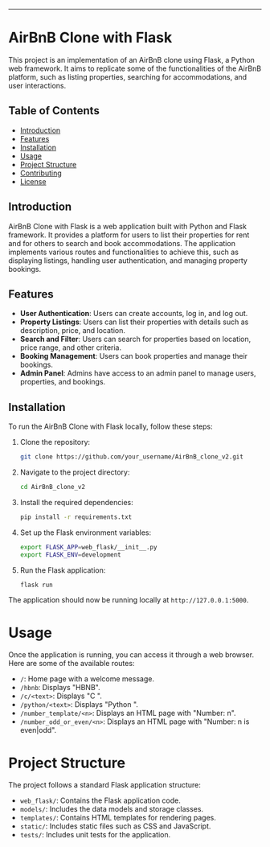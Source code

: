 ---
# AirBnB Clone with Flask

This project is an implementation of an AirBnB clone using Flask, a Python web framework. It aims to replicate some of the functionalities of the AirBnB platform, such as listing properties, searching for accommodations, and user interactions.

## Table of Contents

- [Introduction](#introduction)
- [Features](#features)
- [Installation](#installation)
- [Usage](#usage)
- [Project Structure](#project-structure)
- [Contributing](#contributing)
- [License](#license)

## Introduction

AirBnB Clone with Flask is a web application built with Python and Flask framework. It provides a platform for users to list their properties for rent and for others to search and book accommodations. The application implements various routes and functionalities to achieve this, such as displaying listings, handling user authentication, and managing property bookings.

## Features

- **User Authentication**: Users can create accounts, log in, and log out.
- **Property Listings**: Users can list their properties with details such as description, price, and location.
- **Search and Filter**: Users can search for properties based on location, price range, and other criteria.
- **Booking Management**: Users can book properties and manage their bookings.
- **Admin Panel**: Admins have access to an admin panel to manage users, properties, and bookings.

## Installation

To run the AirBnB Clone with Flask locally, follow these steps:

1. Clone the repository:

    ```bash
    git clone https://github.com/your_username/AirBnB_clone_v2.git
    ```

2. Navigate to the project directory:

    ```bash
    cd AirBnB_clone_v2
    ```

3. Install the required dependencies:

    ```bash
    pip install -r requirements.txt
    ```

4. Set up the Flask environment variables:

    ```bash
    export FLASK_APP=web_flask/__init__.py
    export FLASK_ENV=development
    ```

5. Run the Flask application:

    ```bash
    flask run
    ```

The application should now be running locally at `http://127.0.0.1:5000`.

# Usage

Once the application is running, you can access it through a web browser. Here are some of the available routes:

- `/`: Home page with a welcome message.
- `/hbnb`: Displays "HBNB".
- `/c/<text>`: Displays "C <text>".
- `/python/<text>`: Displays "Python <text>".
- `/number_template/<n>`: Displays an HTML page with "Number: n".
- `/number_odd_or_even/<n>`: Displays an HTML page with "Number: n is even|odd".

# Project Structure

The project follows a standard Flask application structure:

- `web_flask/`: Contains the Flask application code.
- `models/`: Includes the data models and storage classes.
- `templates/`: Contains HTML templates for rendering pages.
- `static/`: Includes static files such as CSS and JavaScript.
- `tests/`: Includes unit tests for the application.

